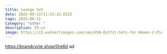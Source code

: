 ```yaml
---
title: Lounge Set
date: 2025-09-11T11:32:15.652Z
tags: 2025-09-11
Category: "other "
description: 29.xx
image: https://i5.walmartimages.com/seo/UVN-Outfit-Sets-for-Women-2-Piece-Sets-Winter-Casual-Tracksuit-Long-Sleeve-Lounge-Set-Outfits-with-Pockets_e2408bdf-cf9c-47b1-8f98-a7965523c7b6.eb23ecb8f3213430cc838cd827753120.jpeg?odnHeight=2000&odnWidth=2000&odnBg=FFFFFF
---
```

https://brandcycle.shop/0re6d  ad